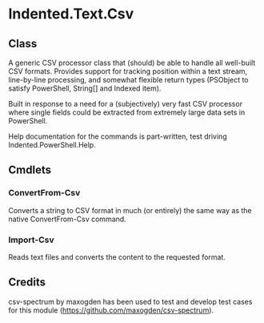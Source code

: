 # Indented.Text.Csv

## Class

A generic CSV processor class that (should) be able to handle all well-built CSV formats. Provides support for tracking position within a text stream, line-by-line processing, and somewhat flexible return types (PSObject to satisfy PowerShell, String[] and Indexed item).

Built in response to a need for a (subjectively) very fast CSV processor where single fields could be extracted from extremely large data sets in PowerShell.

Help documentation for the commands is part-written, test driving Indented.PowerShell.Help.

## Cmdlets

### ConvertFrom-Csv

Converts a string to CSV format in much (or entirely) the same way as the native ConvertFrom-Csv command.

### Import-Csv

Reads text files and converts the content to the requested format.

## Credits

csv-spectrum by maxogden has been used to test and develop test cases for this module (https://github.com/maxogden/csv-spectrum).